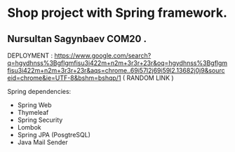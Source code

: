# Shop project with Spring framework.


## Nursultan Sagynbaev COM20 .


DEPLOYMENT : https://www.google.com/search?q=hgydhnss%3Bgflgmfisu3i422m+n2m+3r3r+23r&oq=hgydhnss%3Bgflgmfisu3i422m+n2m+3r3r+23r&aqs=chrome..69i57l2j69i59l2.13682j0j9&sourceid=chrome&ie=UTF-8&bshm=bshqp/1 ( RANDOM LINK )

Spring dependencies: <br>
- Spring Web
- Thymeleaf 
- Spring Security 
- Lombok
- Spring JPA (PosgtreSQL) 
- Java Mail Sender
